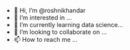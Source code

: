 - 👋 Hi, I’m @roshnikhandar
- 👀 I’m interested in ...
- 🌱 I’m currently learning data science...
- 💞️ I’m looking to collaborate on ...
- 📫 How to reach me ...

<!---
roshnikhandar/roshnikhandar is a ✨ special ✨ repository because its `README.md` (this file) appears on your GitHub profile.
You can click the Preview link to take a look at your changes.
--->
